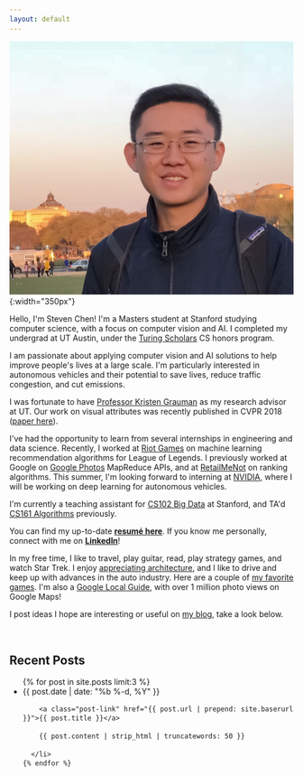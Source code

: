 ```yaml
---
layout: default
---
```


![Stanford](/assets/dc_steven_chen.jpg){:width="350px"}

Hello, I'm Steven Chen! I'm a Masters student at Stanford studying computer science, with a focus on computer vision and AI. I completed my undergrad at UT Austin, under the [Turing Scholars][turing] CS honors program.

I am passionate about applying computer vision and AI solutions to help improve people's lives at a large scale. I'm particularly interested in autonomous vehicles and their potential to save lives, reduce traffic congestion, and cut emissions. 

I was fortunate to have [Professor Kristen Grauman][grauman] as my research advisor at UT. Our work on visual attributes was recently published in CVPR 2018 ([paper here][paper]).

I've had the opportunity to learn from several internships in engineering and data science. Recently, I worked at [Riot Games][riot] on machine learning recommendation algorithms for League of Legends. I previously worked at Google on [Google Photos][photos] MapReduce APIs, and at [RetailMeNot][rmn] on ranking algorithms. This summer, I'm looking forward to interning at [NVIDIA][nvidia], where I will be working on deep learning for autonomous vehicles. 

I'm currently a teaching assistant for [CS102 Big Data][cs102] at Stanford, and TA'd [CS161 Algorithms][cs161] previously.

You can find my up-to-date **[resumé here][resume]**. If you know me personally, connect with me on **[LinkedIn][linkedin]**!

In my free time, I like to travel, play guitar, read, play strategy games, and watch Star Trek. I enjoy [appreciating architecture][arch], and I like to drive and keep up with advances in the auto industry. Here are a couple of [my favorite games][favorites]. I'm also a [Google Local Guide][local], with over 1 million photo views on Google Maps!

I post ideas I hope are interesting or useful on [my blog][blog], take a look below.

<br />

<h2 class="recent-title">Recent Posts</h2>

<ul class="post-list">
    {% for post in site.posts limit:3 %}
      <li>
        <span class="post-meta">{{ post.date | date: "%b %-d, %Y" }}</span>
        
        <a class="post-link" href="{{ post.url | prepend: site.baserurl }}">{{ post.title }}</a>
        
        {{ post.content | strip_html | truncatewords: 50 }}

      </li>
    {% endfor %}
</ul>

[turing]: https://www.cs.utexas.edu/turing-scholars
[deans]: https://cns.utexas.edu/honors/honors-programs-center/deans-scholars
[iot]: https://en.wikipedia.org/wiki/Internet_of_Things
[rmn]: http://www.retailmenot.com
[google]: http://www.google.com
[mtnview]: http://www.google.com/about/careers/locations/mountain-view/
[photos]: https://www.google.com/photos/about/?page=auto-backup
[resume]: /assets/steven_chen_resume.pdf
[favorites]: http://amzn.com/w/3M7DGS728ZX5Q
[local]: https://www.google.com/local/guides/
[blog]: /blog
[riot]: http://www.riotgames.com
[arch]: https://mitpress.mit.edu/books/experiencing-architecture-second-edition
[linkedin]: https://www.linkedin.com/in/stevenzchen
[cs161]: http://cs161.stanford.edu
[cs102]: http://cs102.stanford.edu
[spotify]: https://open.spotify.com/user/stevenzc/playlist/6QPJvtr4AG96c1XUskYHs3?si=2OGtXcHISeSCYOZgKBkpWg
[grauman]: http://www.cs.utexas.edu/users/grauman/
[paper]: https://arxiv.org/abs/1804.00112
[nvidia]: https://www.nvidia.com/en-us/self-driving-cars/
